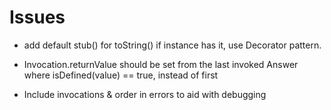 # Issues

* add default stub() for toString() if instance has it, use Decorator pattern.

* Invocation.returnValue should be set from the last invoked Answer where isDefined(value) == true, instead of first

* Include invocations & order in errors to aid with debugging
